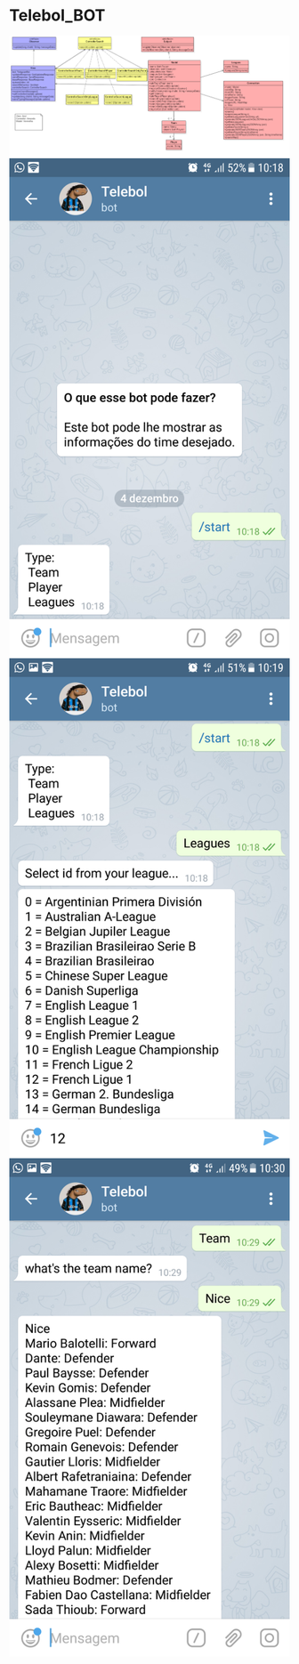 # Telebol_BOT

![AltText](MVC.png)
![AltText](Screenshot_20171204-101837.png)
![AltText](Screenshot_20171204-101914.png)
![AltText](Screenshot_20171204-103008.png)

